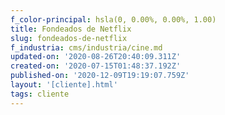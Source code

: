 ```yaml
---
f_color-principal: hsla(0, 0.00%, 0.00%, 1.00)
title: Fondeados de Netflix
slug: fondeados-de-netflix
f_industria: cms/industria/cine.md
updated-on: '2020-08-26T20:40:09.311Z'
created-on: '2020-07-15T01:48:37.192Z'
published-on: '2020-12-09T19:19:07.759Z'
layout: '[cliente].html'
tags: cliente
---
```



